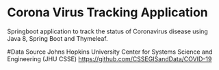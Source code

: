# Corona Virus Tracking Application
 Springboot application to track the status of Coronavirus disease using Java 8, Spring Boot and Thymeleaf.

#Data Source
Johns Hopkins University Center for Systems Science and Engineering (JHU CSSE) https://github.com/CSSEGISandData/COVID-19


